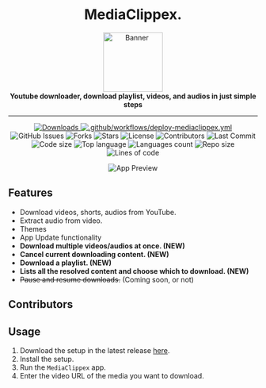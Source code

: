 <div align="center">
  <h1>MediaClippex.</h1>
  <img src="https://raw.githubusercontent.com/pitzzahh/MediaClippex/main/MediaClippex/Resources/Icon.ico" alt="Banner" width="120" />
  <br>  
  <b>Youtube downloader, download playlist, videos, and audios in just simple steps</b>
</div>

___

<p align="center">
  <a title="Downloads" target="_blank" href="https://github.com/pitzzahh/MediaClippex/releases">
    <img src="https://img.shields.io/github/downloads/pitzzahh/MediaClippex/total.svg?style=flat-square&color=blueviolet" alt="Downloads">
  </a>
  <a href="https://github.com/pitzzahh/MediaClippex/actions/workflows/deploy-mediaclippex.yml">
    <img src="https://github.com/pitzzahh/MediaClippex/actions/workflows/deploy-mediaclippex.yml/badge.svg" alt=".github/workflows/deploy-mediaclippex.yml">
  </a>
  <img src="https://img.shields.io/github/issues/pitzzahh/MediaClippex" alt="GitHub Issues">
  <img src="https://img.shields.io/github/forks/pitzzahh/MediaClippex" alt="Forks">
  <img src="https://img.shields.io/github/stars/pitzzahh/MediaClippex" alt="Stars">
  <img src="https://img.shields.io/github/license/pitzzahh/MediaClippex" alt="License">
  <img src="https://img.shields.io/github/contributors/pitzzahh/MediaClippex" alt="Contributors">
  <img src="https://img.shields.io/github/last-commit/pitzzahh/MediaClippex" alt="Last Commit">
  <img src="https://img.shields.io/github/languages/code-size/pitzzahh/MediaClippex" alt="Code size">
  <img src="https://img.shields.io/github/languages/top/pitzzahh/MediaClippex" alt="Top language">
  <img src="https://img.shields.io/github/languages/count/pitzzahh/MediaClippex" alt="Languages count">
  <img src="https://img.shields.io/github/repo-size/pitzzahh/MediaClippex" alt="Repo size">
  <img src="https://img.shields.io/tokei/lines/github/pitzzahh/MediaClippex?label=lines%20of%20code" alt="Lines of code">
</p>

<div align="center">
  <img src="preview.gif" alt="App Preview" />
</div>

## Features
- Download videos, shorts, audios from YouTube.
- Extract audio from video.
- Themes
- App Update functionality
- **Download multiple videos/audios at once. (NEW)**
- **Cancel current downloading content. (NEW)** 
- **Download a playlist. (NEW)**
- **Lists all the resolved content and choose which to download. (NEW)**
- ~~Pause and resume downloads.~~ (Coming soon, or not)

## Contributors

## Usage

1. Download the setup in the latest release [here](https://github.com/pitzzahh/MediaClippex/releases/latest).
2. Install the setup.
3. Run the `MediaClippex` app.
4. Enter the video URL of the media you want to download.
